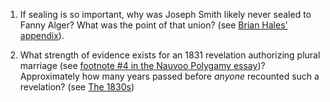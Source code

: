 1. If sealing is so important, why was Joseph Smith likely never sealed to Fanny Alger?  What was the point of that union? (see [Brian Hales' appendix](http://josephsmithspolygamy.org/wordpress/wp-content/uploads/2017/03/Fanny-Alger-Appendix-D.pdf)).

1. What strength of evidence exists for an 1831 revelation authorizing plural marriage (see [footnote #4 in the Nauvoo Polygamy essay](https://www.lds.org/topics/plural-marriage-in-kirtland-and-nauvoo?lang=eng#4))?  Approximately how many years passed before _anyone_ recounted such a revelation?  (see [The 1830s](http://josephsmithspolygamy.org/history/polygamy-early-1830s/))
